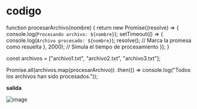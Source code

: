 # codigo

function procesarArchivo(nombre) {
  return new Promise((resolve) => {
    console.log(`Procesando archivo: ${nombre}`);
    setTimeout(() => {
      console.log(`Archivo procesado: ${nombre}`);
      resolve(); // Marca la promesa como resuelta
    }, 2000); // Simula el tiempo de procesamiento
  });
}

const archivos = ["archivo1.txt", "archivo2.txt", "archivo3.txt"];

Promise.all(archivos.map(procesarArchivo))
  .then(() => console.log("Todos los archivos han sido procesados."));


**salida**

![image](https://github.com/user-attachments/assets/d249377b-9ecb-4465-bb88-ede0dbd4d21b)
